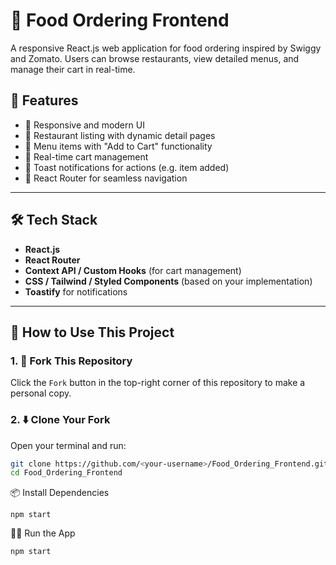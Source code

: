 # 🍕 Food Ordering Frontend

A responsive React.js web application for food ordering inspired by Swiggy and Zomato. Users can browse restaurants, view detailed menus, and manage their cart in real-time.

## 🚀 Features

- 📱 Responsive and modern UI
- 🏪 Restaurant listing with dynamic detail pages
- 🍔 Menu items with "Add to Cart" functionality
- 🛒 Real-time cart management
- 🔔 Toast notifications for actions (e.g. item added)
- 🧭 React Router for seamless navigation

---

## 🛠️ Tech Stack

- **React.js**
- **React Router**
- **Context API / Custom Hooks** (for cart management)
- **CSS / Tailwind / Styled Components** (based on your implementation)
- **Toastify** for notifications

---

## 🔄 How to Use This Project

### 1. 💾 Fork This Repository

Click the `Fork` button in the top-right corner of this repository to make a personal copy.

### 2. ⬇️ Clone Your Fork

Open your terminal and run:

```bash
git clone https://github.com/<your-username>/Food_Ordering_Frontend.git
cd Food_Ordering_Frontend
```

📦 Install Dependencies
    
    npm start
    
🚴‍♂️ Run the App

    npm start
